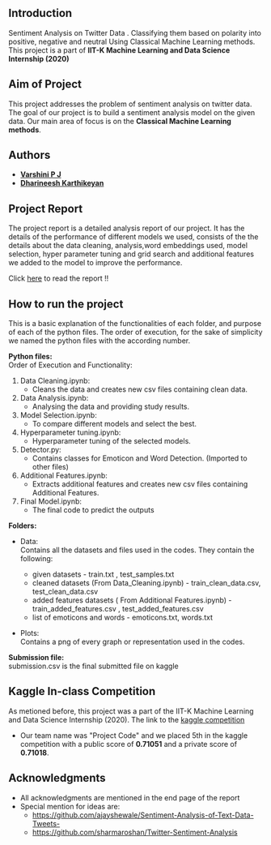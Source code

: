 ## Introduction
Sentiment Analysis on Twitter Data . Classifying them based on polarity into positive, negative and neutral Using Classical Machine Learning methods.
This project is a part of **IIT-K Machine Learning and Data Science Internship (2020)**


## Aim of Project

This project addresses the problem of sentiment analysis on twitter data. The goal of our project is to build a sentiment analysis model on the given data. Our main area of focus is on the **Classical Machine Learning methods**. 

## Authors

* [**Varshini P J**](https://github.com/)
* [**Dharineesh Karthikeyan**](https://github.com/Dharineesh-Karthikeyan)

## Project Report
The project report is a detailed analysis report of our project. It has the details of the performance of different models we used, consists of the the details about the data cleaning, analysis,word embeddings used, model selection, hyper parameter tuning and grid search and additional features we added to the model to improve the performance.

Click [here](https://github.com/Dharineesh-Karthikeyan/nlp-tweet-sentiment-analysis/blob/master/Project_Report.pdf) to read the report !!

## How to run the project
This is a basic explanation of the functionalities of each folder, and purpose of each of the python files.
The order of execution, for the sake of simplicity we named the python files with the according number.

**Python files:**\
   Order of Execution and Functionality:
   1. Data Cleaning.ipynb:
       * Cleans the data and creates new csv files containing clean data.
   2. Data Analysis.ipynb:
       * Analysing the data and providing study results.
   3. Model Selection.ipynb:
       * To compare different models and select the best.
   4. Hyperparameter tuning.ipynb:
       * Hyperparameter tuning of the selected models.
   5. Detector.py:
       * Contains classes for Emoticon and Word Detection. (Imported to other files)
   6. Additional Features.ipynb:
       * Extracts additional features and creates new csv files containing Additional Features.
   7. Final Model.ipynb:
       * The final code to predict the outputs

**Folders:**
   * Data:\
     Contains all the datasets and files used in the codes. They contain the following:
     * given datasets - train.txt , test_samples.txt
     * cleaned datasets (From Data_Cleaning.ipynb) - train_clean_data.csv, test_clean_data.csv
     * added features datasets ( From Additional Features.ipynb) - train_added_features.csv , test_added_features.csv
     * list of emoticons and words - emoticons.txt, words.txt
	
	
   * Plots:\
     Contains a png of every graph or representation used in the codes.


**Submission file:**\
submission.csv is the final submitted file on kaggle


## Kaggle In-class Competition

As metioned before, this project was a part of the IIT-K Machine Learning and Data Science Internship (2020).
The link to the [kaggle competition](https://www.kaggle.com/c/sentiment-analysis-of-tweets)
* Our team name was "Project Code" and we placed 5th in the kaggle competition with a public score of **0.71051** and a private score of **0.71018**.


## Acknowledgments

* All acknowledgments are mentioned in the end page of the report 
* Special mention for ideas are:
    * https://github.com/ajayshewale/Sentiment-Analysis-of-Text-Data-Tweets-
    * https://github.com/sharmaroshan/Twitter-Sentiment-Analysis

